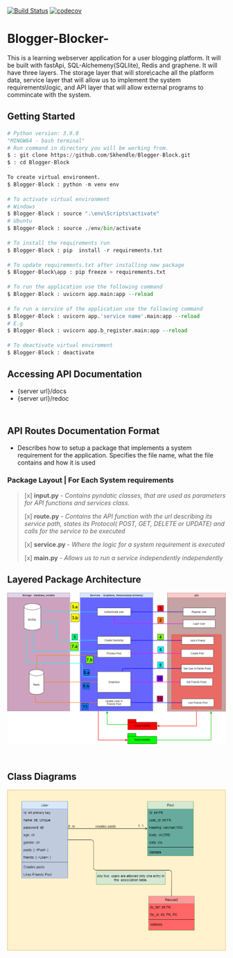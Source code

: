 [![Build Status](https://travis-ci.org/Skhendle/Blogger-Block-.svg?branch=main)](https://travis-ci.org/Skhendle/Blogger-Block-)
[![codecov](https://codecov.io/gh/Skhendle/GraphQL_System/branch/main/graph/badge.svg?token=rSx7WWHUb9)](https://codecov.io/gh/Skhendle/GraphQL_System)
<br>
# **Blogger-Blocker-**
This is a learning webserver application for a user blogging platform. It will be built with fastApi, SQL-Alchemeny(SQLlite), Redis and graphene. It will have three layers. The storage layer that will store\cache all the platform data, service layer that will allow us to implement the system requirements\logic, and API layer that will allow external programs to commincate with the system.


## **Getting Started** <br>
```python
# Python version: 3.9.0
"MINGW64 - bash terminal"
# Run command in directory you will be working from.
$ : git clone https://github.com/Skhendle/Blogger-Block.git
$ : cd Blogger-Block

To create virtual environment.
$ Blogger-Block : python -m venv env

# To activate virtual environment
# Windows 
$ Blogger-Block : source ".\env\Scripts\activate"
# Ubuntu 
$ Blogger-Block : source ./env/bin/activate

# To install the requirements run
$ Blogger-Block : pip  install -r requirements.txt

# To update requirements.txt after installing new package
$ Blogger-Block\app : pip freeze > requirements.txt

# To run the application use the following command
$ Blogger-Block : uvicorn app.main:app --reload

# To run a service of the application use the following command
$ Blogger-Block : uvicorn app.'service name'.main:app --reload
# E.g
$ Blogger-Block : uvicorn app.b_register.main:app --reload

# To deactivate virtual enviroment
$ Blogger-Block : deactivate
```

## **Accessing API Documentation** <br>
- {server url}/docs
- {server url}/redoc

## </br> **API Routes Documentation Format**
* Describes how to setup a package that implements a system requirement  for the application. Specifies the file name, what the file contains and how it is used</br>

### **Package Layout | For Each System requirements**
<blockquote>

[x] __input.py__ - *Contains pyndatic classes, that are used as parameters for API functions and services class.*
</br>

[x] __route.py__ - *Contains the API function with the url describing its service path, states its Protocol( POST, GET, DELETE or UPDATE) and calls for the service to be executed*
</br>

[x] __service.py__ - *Where the logic for a system requirement is executed*
</br>

[x] __main.py__ - *Allows us to run a service independently independently*</br>
</blockquote>

## **Layered Package Architecture**
![Layed package description diagram](/images/Architecture.png)

<br>

## **Class Diagrams**
![Layed package description diagram](/images/ClassDiagram.png)
